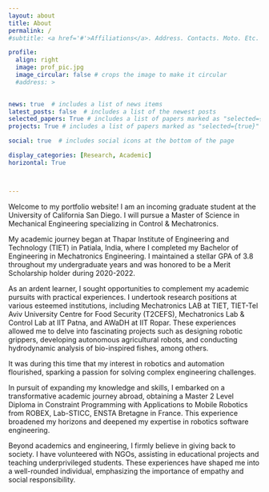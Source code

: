 ```yaml
---
layout: about
title: About
permalink: /
#subtitle: <a href='#'>Affiliations</a>. Address. Contacts. Moto. Etc.

profile:
  align: right
  image: prof_pic.jpg
  image_circular: false # crops the image to make it circular
  #address: >
    

news: true  # includes a list of news items
latest_posts: false  # includes a list of the newest posts
selected_papers: True # includes a list of papers marked as "selected={true}"
projects: True # includes a list of papers marked as "selected={true}"

social: true  # includes social icons at the bottom of the page

display_categories: [Research, Academic]
horizontal: True



---
```

Welcome to my portfolio website! I am an incoming graduate student at the University of California San Diego. I will pursue a Master of Science in Mechanical Engineering specializing in Control & Mechatronics.

My academic journey began at Thapar Institute of Engineering and Technology (TIET) in Patiala, India, where I completed my Bachelor of Engineering in Mechatronics Engineering. I maintained a stellar GPA of 3.8 throughout my undergraduate years and was honored to be a Merit Scholarship holder during 2020-2022. 

As an ardent learner, I sought opportunities to complement my academic pursuits with practical experiences. I undertook research positions at various esteemed institutions, including Mechatronics LAB at TIET, TIET-Tel Aviv University Centre for Food Security (T2CEFS), Mechatronics Lab & Control Lab at IIT Patna, and AWaDH at IIT Ropar. These experiences allowed me to delve into fascinating projects such as designing robotic grippers, developing autonomous agricultural robots, and conducting hydrodynamic analysis of bio-inspired fishes, among others.

It was during this time that my interest in robotics and automation flourished, sparking a passion for solving complex engineering challenges.

In pursuit of expanding my knowledge and skills, I embarked on a transformative academic journey abroad, obtaining a Master 2 Level Diploma in Constraint Programming with Applications to Mobile Robotics from ROBEX, Lab-STICC, ENSTA Bretagne in France. This experience broadened my horizons and deepened my expertise in robotics software engineering.

Beyond academics and engineering, I firmly believe in giving back to society. I have volunteered with NGOs, assisting in educational projects and teaching underprivileged students. These experiences have shaped me into a well-rounded individual, emphasizing the importance of empathy and social responsibility.

